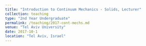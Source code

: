```yaml
---
title: "Introduction to Continuum Mechanics - Solids, Lecturer"
collection: teaching
type: "2nd Year Undergraduate"
permalink: /teaching/2017-cont-mechs.md
venue: "Tel Aviv University"
date: 2017-10-1
location: "Tel Aviv, Israel"
---
```

